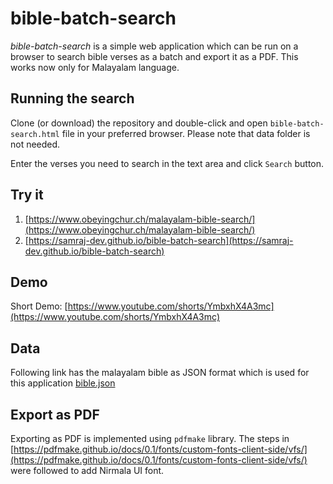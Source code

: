 # bible-batch-search
*bible-batch-search* is a simple web application which can be run on a browser to search bible verses as a batch and export it as a PDF.
This works now only for Malayalam language.

## Running the search
Clone (or download) the repository and double-click  and open `bible-batch-search.html` file in your preferred browser.
Please note that data folder is not needed.

Enter the verses you need to search in the text area and click `Search` button.

## Try it

1. [https://www.obeyingchur.ch/malayalam-bible-search/](https://www.obeyingchur.ch/malayalam-bible-search/)
2. [https://samraj-dev.github.io/bible-batch-search](https://samraj-dev.github.io/bible-batch-search)

## Demo

Short Demo: [https://www.youtube.com/shorts/YmbxhX4A3mc](https://www.youtube.com/shorts/YmbxhX4A3mc)

## Data
Following link has the malayalam bible as JSON format which is used for this application [bible.json](https://github.com/godlytalias/Bible-Database/blob/master/Malayalam/bible.json)

## Export as PDF
Exporting as PDF is implemented using `pdfmake` library.
The steps in [https://pdfmake.github.io/docs/0.1/fonts/custom-fonts-client-side/vfs/](https://pdfmake.github.io/docs/0.1/fonts/custom-fonts-client-side/vfs/) were followed to add Nirmala UI font.

